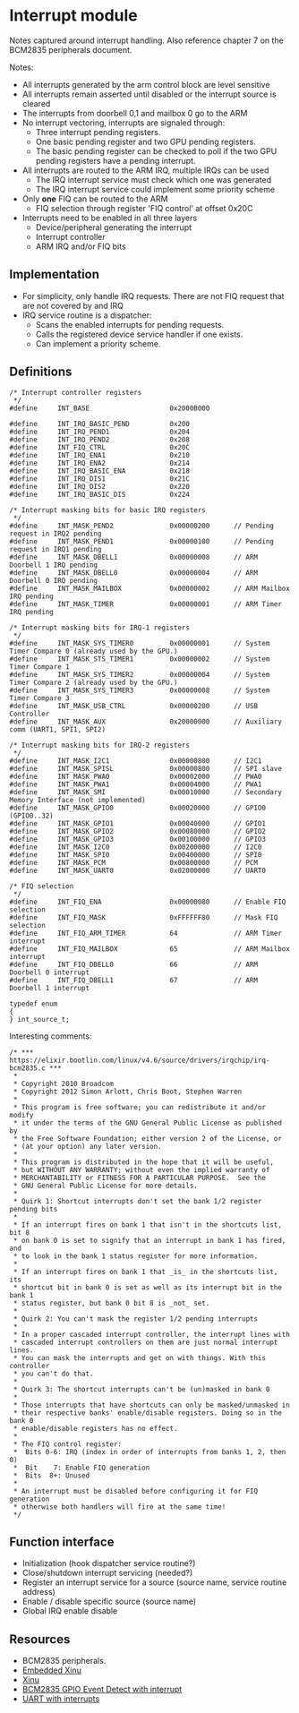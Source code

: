 
# Interrupt module

Notes captured around interrupt handling. Also reference chapter 7 on the BCM2835 peripherals document.  

Notes:
- All interrupts generated by the arm control block are level sensitive
- All interrupts remain asserted until disabled or the interrupt source is cleared
- The interrupts from doorbell 0,1 and mailbox 0 go to the ARM
- No interrupt vectoring, interrupts are signaled through:
    - Three interrupt pending registers.
    - One basic pending register and two GPU pending registers.
    - The basic pending register can be checked to poll if the two GPU pending registers have a pending interrupt.
- All interrupts are routed to the ARM IRQ, multiple IRQs can be used
    - The IRQ interrupt service must check which one was generated
    - The IRQ interrupt service could implement some priority scheme
- Only **one** FIQ can be routed to the ARM
    - FIQ selection through register 'FIQ control' at offset 0x20C
- Interrupts need to be enabled in all three layers
    - Device/peripheral generating the interrupt
    - Interrupt controller
    - ARM IRQ and/or FIQ bits

## Implementation

- For simplicity, only handle IRQ requests. There are not FIQ request that are not covered by and IRQ
- IRQ service routine is a dispatcher:
    - Scans the enabled interrupts for pending requests.
    - Calls the registered device service handler if one exists.
    - Can implement a priority scheme.

## Definitions

```
/* Interrupt controller registers
 */
#define     INT_BASE                    0x2000B000

#define     INT_IRQ_BASIC_PEND          0x200
#define     INT_IRQ_PEND1               0x204
#define     INT_IRQ_PEND2               0x208
#define     INT_FIQ_CTRL                0x20C
#define     INT_IRQ_ENA1                0x210
#define     INT_IRQ_ENA2                0x214
#define     INT_IRQ_BASIC_ENA           0x218
#define     INT_IRQ_DIS1                0x21C
#define     INT_IRQ_DIS2                0x220
#define     INT_IRQ_BASIC_DIS           0x224

/* Interrupt masking bits for basic IRQ registers
 */
#define     INT_MASK_PEND2              0x00000200      // Pending request in IRQ2 pending
#define     INT_MASK_PEND1              0x00000100      // Pending request in IRQ1 pending
#define     INT_MASK_DBELL1             0x00000008      // ARM Doorbell 1 IRQ pending
#define     INT_MASK_DBELL0             0x00000004      // ARM Doorbell 0 IRQ pending
#define     INT_MASK_MAILBOX            0x00000002      // ARM Mailbox IRQ pending
#define     INT_MASK_TIMER              0x00000001      // ARM Timer IRQ pending

/* Interrupt masking bits for IRQ-1 registers
 */
#define     INT_MASK_SYS_TIMER0         0x00000001      // System Timer Compare 0 (already used by the GPU.)
#define     INT_MASK_STS_TIMER1         0x00000002      // System Timer Compare 1
#define     INT_MASK_SYS_TIMER2         0x00000004      // System Timer Compare 2 (already used by the GPU.)
#define     INT_MASK_SYS_TIMER3         0x00000008      // System Timer Compare 3
#define     INT_MASK_USB_CTRL           0x00000200      // USB Controller
#define     INT_MASK_AUX                0x20000000      // Auxiliary comm (UART1, SPI1, SPI2)

/* Interrupt masking bits for IRQ-2 registers
 */
#define     INT_MASK_I2C1               0x00000800      // I2C1
#define     INT_MASK_SPISL              0x00000800      // SPI slave
#define     INT_MASK_PWA0               0x00002000      // PWA0
#define     INT_MASK_PWA1               0x00004000      // PWA1
#define     INT_MASK_SMI                0x00010000      // Secondary Memory Interface (not implemented)
#define     INT_MASK_GPIO0              0x00020000      // GPIO0 (GPIO0..32)
#define     INT_MASK_GPIO1              0x00040000      // GPIO1
#define     INT_MASK_GPIO2              0x00080000      // GPIO2
#define     INT_MASK_GPIO3              0x00100000      // GPIO3
#define     INT_MASK_I2C0               0x00200000      // I2C0
#define     INT_MASK_SPI0               0x00400000      // SPI0
#define     INT_MASK_PCM                0x00800000      // PCM
#define     INT_MASK_UART0              0x02000000      // UART0

/* FIQ selection
 */
#define     INT_FIQ_ENA                 0x00000080      // Enable FIQ selection
#define     INT_FIQ_MASK                0xFFFFFF80      // Mask FIQ selection
#define     INT_FIQ_ARM_TIMER           64              // ARM Timer interrupt
#define     INT_FIQ_MAILBOX             65              // ARM Mailbox interrupt
#define     INT_FIQ_DBELL0              66              // ARM Doorbell 0 interrupt
#define     INT_FIQ_DBELL1              67              // ARM Doorbell 1 interrupt

typedef enum
{
} int_source_t;
```

Interesting comments:  

```
/* *** https://elixir.bootlin.com/linux/v4.6/source/drivers/irqchip/irq-bcm2835.c ***
 *
 * Copyright 2010 Broadcom
 * Copyright 2012 Simon Arlott, Chris Boot, Stephen Warren
 *
 * This program is free software; you can redistribute it and/or modify
 * it under the terms of the GNU General Public License as published by
 * the Free Software Foundation; either version 2 of the License, or
 * (at your option) any later version.
 *
 * This program is distributed in the hope that it will be useful,
 * but WITHOUT ANY WARRANTY; without even the implied warranty of
 * MERCHANTABILITY or FITNESS FOR A PARTICULAR PURPOSE.  See the
 * GNU General Public License for more details.
 *
 * Quirk 1: Shortcut interrupts don't set the bank 1/2 register pending bits
 *
 * If an interrupt fires on bank 1 that isn't in the shortcuts list, bit 8
 * on bank 0 is set to signify that an interrupt in bank 1 has fired, and
 * to look in the bank 1 status register for more information.
 *
 * If an interrupt fires on bank 1 that _is_ in the shortcuts list, its
 * shortcut bit in bank 0 is set as well as its interrupt bit in the bank 1
 * status register, but bank 0 bit 8 is _not_ set.
 *
 * Quirk 2: You can't mask the register 1/2 pending interrupts
 *
 * In a proper cascaded interrupt controller, the interrupt lines with
 * cascaded interrupt controllers on them are just normal interrupt lines.
 * You can mask the interrupts and get on with things. With this controller
 * you can't do that.
 *
 * Quirk 3: The shortcut interrupts can't be (un)masked in bank 0
 *
 * Those interrupts that have shortcuts can only be masked/unmasked in
 * their respective banks' enable/disable registers. Doing so in the bank 0
 * enable/disable registers has no effect.
 *
 * The FIQ control register:
 *  Bits 0-6: IRQ (index in order of interrupts from banks 1, 2, then 0)
 *  Bit    7: Enable FIQ generation
 *  Bits  8+: Unused
 *
 * An interrupt must be disabled before configuring it for FIQ generation
 * otherwise both handlers will fire at the same time!
 */

```

## Function interface

- Initialization (hook dispatcher service routine?)
- Close/shutdown interrupt servicing (needed?)
- Register an interrupt service for a source (source name, service routine address)
- Enable / disable specific source (source name)
- Global IRQ enable disable

## Resources

- BCM2835 peripherals.
- [Embedded Xinu](https://embedded-xinu.readthedocs.io/en/latest/arm/rpi/BCM2835-Interrupt-Controller.html)
- [Xinu](https://github.com/xinu-os/xinu)
- [BCM2835 GPIO Event Detect with interrupt](https://www.raspberrypi.org/forums/viewtopic.php?t=248813)
- [UART with interrupts](https://github.com/dwelch67/raspberrypi/tree/master/uart04)
